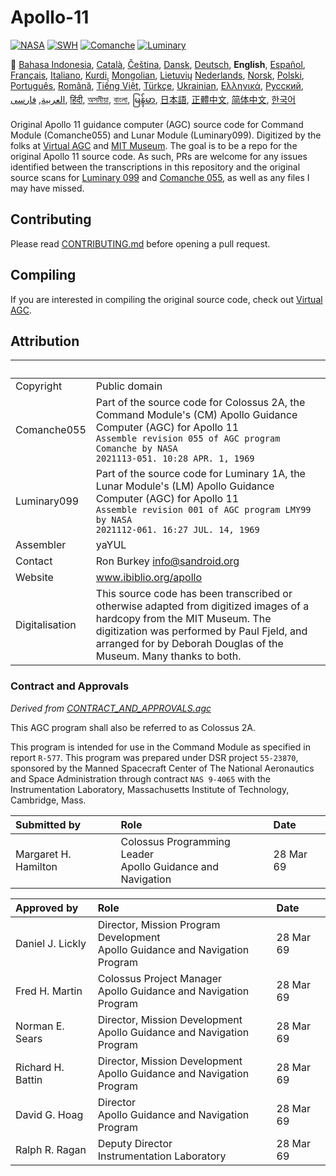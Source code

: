 # Apollo-11

[![NASA][1]][2]
[![SWH]][SWH_URL]
[![Comanche]][ComancheMilestone]
[![Luminary]][LuminaryMilestone]

🎌
[Bahasa Indonesia][ID],
[Català][CA],
[Čeština][CZ],
[Dansk][DA],
[Deutsch][DE],
**English**,
[Español][ES],
[Français][FR],
[Italiano][IT],
[Kurdi][KU],
[Mongolian][MN],
[Lietuvių][LT]
[Nederlands][NL],
[Norsk][NO],
[Polski][PL],
[Português][PT_BR],
[Română][RO],
[Tiếng Việt][VI],
[Türkçe][TR],
[Ukrainian][UA],
[Ελληνικά][GR],
[Русский][RU],
[العربية][AR],
[فارسی][FA],
[हिंदी][HI_IN],
[অসমীয়া][AS_IN],
[বাংলা][BD_BN],
[မြန်မာ][MM],
[日本語][JA],
[正體中文][ZH_TW],
[简体中文][ZH_CN],
[한국어][KO_KR]

[AR]:README.ar.md
[AS_IN]:README.as_in.md
[BD_BN]:README.bd_bn.md
[CA]:README.ca.md
[CZ]:README.cz.md
[DA]:README.da.md
[DE]:README.de.md
[EN]:README.md
[ES]:README.es.md
[FA]:README.fa.md
[FR]:README.fr.md
[GR]:README.gr.md
[HI_IN]:README.hi_in.md
[ID]:README.id.md
[IT]:README.it.md
[JA]:README.ja.md
[KO_KR]:README.ko_kr.md
[KU]:README.ku.md
[LT]:README.lt.md
[MM]:README.mm.md
[MN]:README.mn.md
[NL]:README.nl.md
[NO]:README.no.md
[PL]:README.pl.md
[PT_BR]:README.pt_br.md
[RO]:README.ro.md
[RU]:README.ru.md
[TR]:README.tr.md
[UA]:README.ua.md
[VI]:README.vi.md
[ZH_CN]:README.zh_cn.md
[ZH_TW]:README.zh_tw.md

Original Apollo 11 guidance computer (AGC) source code for Command Module (Comanche055) and Lunar Module (Luminary099). Digitized by the folks at [Virtual AGC][3] and [MIT Museum][4]. The goal is to be a repo for the original Apollo 11 source code. As such, PRs are welcome for any issues identified between the transcriptions in this repository and the original source scans for [Luminary 099][5] and [Comanche 055][6], as well as any files I may have missed.

## Contributing

Please read [CONTRIBUTING.md][7] before opening a pull request.

## Compiling

If you are interested in compiling the original source code, check
out [Virtual AGC][8].

## Attribution

&nbsp;         | &nbsp;
:------------- | :-----
Copyright      | Public domain
Comanche055    | Part of the source code for Colossus 2A, the Command Module's (CM) Apollo Guidance Computer (AGC) for Apollo 11<br>`Assemble revision 055 of AGC program Comanche by NASA`<br>`2021113-051. 10:28 APR. 1, 1969`
Luminary099    | Part of the source code for Luminary 1A, the Lunar Module's (LM) Apollo Guidance Computer (AGC) for Apollo 11<br>`Assemble revision 001 of AGC program LMY99 by NASA`<br>`2021112-061. 16:27 JUL. 14, 1969`
Assembler      | yaYUL
Contact        | Ron Burkey <info@sandroid.org>
Website        | www.ibiblio.org/apollo
Digitalisation | This source code has been transcribed or otherwise adapted from digitized images of a hardcopy from the MIT Museum. The digitization was performed by Paul Fjeld, and arranged for by Deborah Douglas of the Museum. Many thanks to both.

### Contract and Approvals

*Derived from [CONTRACT_AND_APPROVALS.agc]*

This AGC program shall also be referred to as Colossus 2A.

This program is intended for use in the Command Module as specified in report `R-577`. This program was prepared under DSR project `55-23870`, sponsored by the Manned Spacecraft Center of The National Aeronautics and Space Administration through contract `NAS 9-4065` with the Instrumentation Laboratory, Massachusetts Institute of Technology, Cambridge, Mass.

Submitted by         | Role | Date
:------------------- | :--- | :---
Margaret H. Hamilton | Colossus Programming Leader<br>Apollo Guidance and Navigation | 28 Mar 69

Approved by       | Role | Date
:---------------- | :--- | :---
Daniel J. Lickly  | Director, Mission Program Development<br>Apollo Guidance and Navigation Program | 28 Mar 69
Fred H. Martin    | Colossus Project Manager<br>Apollo Guidance and Navigation Program | 28 Mar 69
Norman E. Sears   | Director, Mission Development<br>Apollo Guidance and Navigation Program | 28 Mar 69
Richard H. Battin | Director, Mission Development<br>Apollo Guidance and Navigation Program | 28 Mar 69
David G. Hoag     | Director<br>Apollo Guidance and Navigation Program | 28 Mar 69
Ralph R. Ragan    | Deputy Director<br>Instrumentation Laboratory | 28 Mar 69

[CONTRACT_AND_APPROVALS.agc]:https://github.com/chrislgarry/Apollo-11/blob/master/Comanche055/CONTRACT_AND_APPROVALS.agc
[1]:https://flat.badgen.net/badge/NASA/Mission%20Overview/0B3D91
[2]:https://www.nasa.gov/mission_pages/apollo/missions/apollo11.html
[3]:http://www.ibiblio.org/apollo/
[4]:http://web.mit.edu/museum/
[5]:http://www.ibiblio.org/apollo/ScansForConversion/Luminary099/
[6]:http://www.ibiblio.org/apollo/ScansForConversion/Comanche055/
[7]:https://github.com/chrislgarry/Apollo-11/blob/master/CONTRIBUTING.md
[8]:https://github.com/rburkey2005/virtualagc
[SWH]:https://flat.badgen.net/badge/Software%20Heritage/Archive/0B3D91
[SWH_URL]:https://archive.softwareheritage.org/browse/origin/https://github.com/chrislgarry/Apollo-11/
[Comanche]:https://flat.badgen.net/github/milestones/chrislgarry/Apollo-11/1
[ComancheMilestone]:https://github.com/chrislgarry/Apollo-11/milestone/1
[Luminary]:https://flat.badgen.net/github/milestones/chrislgarry/Apollo-11/2
[LuminaryMilestone]:https://github.com/chrislgarry/Apollo-11/milestone/2
